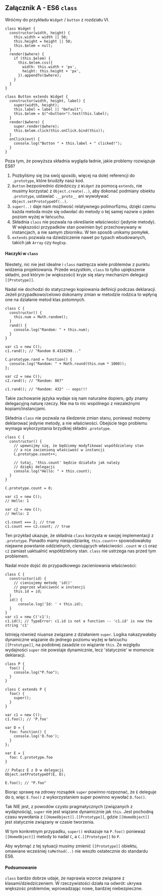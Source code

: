 ## Załącznik A - ES6 `class`

Wróćmy do przykładu `Widget` / `button` z rozdziału VI.
```aidl
class Widget {
  constructor(width, height) {
    this.width = width || 50;
    this.height = height || 50;
    this.$elem = null;
  }
  render($where) {
    if (this.$elem) {
      this.$elem.css({
        width: this.width + 'px',
        height: this.height + 'px',
      }).appendTo($where);
    }
  }
}

class Button extends Widget {
  constructor(width, height, label) {
    super(width, height);
    this.label = label || "Default";
    this.$elem = $("<button>").text(this.label);
  }
  render($where) {
    super.render($where);
    this.$elem.click(this.onClick.bind(this));
  }
  onClick(evt) {
    console.log("Button " + this.label + " clicked!");
  }
}
```
Poza tym, że powyższa składnia wygląda ładnie, jakie problemy rozwiązuje ES6?

1. Pozbyliśmy się (na swój sposób, więcej na dole) referencji do `.prototype`, które brudziły nasz kod.
2. `Button` bezpośrednio dziedziczy z `Widget` za pomocą `extends`, nie musimy korzystać z `Object.create(..)`,
aby dokonać podmiany obiektu `.prototype`, ustawiać `.__proto__` ani wywoływać `Object.setPrototypeOf(..)`.
3. `super(..)` daje nam możliwość relatywnego polimorfizmu, dzięki czemu każda metoda może się odwołać do metody
o tej samej nazwie o jeden poziom wyżej w łańcuchu.
4. Składnia `class` nie pozwala na określanie właściwości (jedynie metody). W większości przypadków stan powinien być
przechowywany w instancjach, a nie samym zbiorniku. W ten sposób unikamy pomyłek.
5. `extends` pozwala na dziedziczenie nawet po typach wbudowanych, takich jak `Array` czy `RegExp`. 

#### Haczyki w `class`

Niestety, nic nie jest idealne i `class` nastręcza wiele problemów z punktu widzenia projektowania. Przede wszystkim, 
`class` to tylko upiększenie składni, pod którym (w większości) kryje się stary mechanizm delegacji `[[Prototype]]`.

Nadal nie dochodzi do statycznego kopiowania definicji podczas deklaracji. Jeżeli przypadkowo/celowo dokonamy zmian w
metodzie rodzica to wpłyną one na działanie metod klas potomnych.
```aidl
class C {
  constructor() {
    this.num = Math.random();
  }
  rand() {
    console.log("Random: " + this.num);
  }
}

var c1 = new C();
c1.rand(); // "Random 0.4324299..."

C.prototype.rand = function() {
  console.log("Random: " + Math.round(this.num * 1000));
};

var c2 = new C();
c2.rand(); // "Random: 867"

c1.rand(); // "Random: 432" -- oops!!!
```
Takie zachowanie języka wydaje się nam naturalne dopiero, gdy znamy delegacyjną naturę rzeczy. Nie ma to nic wspólnego
z niezależnymi kopiami/instancjami.

Składnia `class` nie pozwala na śledzenie zmian stanu, ponieważ możemy deklarować jedynie metody, a nie właściwości.
Obejście tego problemu wymaga wykorzystania brzydkiej składni `.prototype`.
```aidl
class C {
  constructor() {
    // upewnijmy się, że będziemy modyfikować współdzielony stan
    // a nie zacienioną właściwość w instancji
    C.prototype.count++;
    
    // tutaj, 'this.count' będzie działało jak należy
    // dzięki delegacji
    console.log("Hello: " + this.count);
  }
}

C.prototype.count = 0;

var c1 = new C();
// Hello: 1

var c2 = new C();
// Hello: 2

c1.count === 2; // true
c1.count === c2.count; // true
```
Ten przykład ukazuje, że składnia `class` korzysta w swojej implementacji z `.prototype`. Ponadto mamy niespodziankę, 
`this.count++` spowodowałoby niejawne powstanie oddzielnych, cieniujących właściwości `.count` w `c1` oraz `c2` zamiast
uaktualnić współdzielony stan. `class` nie ustrzega nas przed tym problemem.

Nadal może dojść do przypadkowego zacieniowania właściwości:
```aidl
class C {
  constructor(id) {
    // cieniujemy metodę 'id()'
    // poprzez właściwość w instancji
    this.id = id;
  }
  id() {
      console.log('Id: ' + this.id);
  }
}
var c1 = new C('c1');
c1.id(); // TypeError: c1.id is not a function -- 'c1.id' is now the string 'c1'
```
Istnieją również niuanse związane z działaniem `super`. Logika nakazywałaby dynamiczne wiązanie do jednego poziomu wyżej
w łańcuchu `[[Prototype]]`, na podobnej zasadzie co wiązanie `this`. Ze względu wydajności `super` nie powstaje dynamicznie,
lecz 'statycznie' w momencie deklaracji.
```aidl
class P {
  foo() { 
    console.log("P.foo"); 
  }
}

class C extends P {
  foo() { 
    super();
  }
}

var c1 = new C();
c1.foo(); // 'P.foo'

var D = {
  foo: function() {
    console.log('D.foo');
  }
};

var E = { 
  foo: C.prototype.foo
}

// Połącz E z D w delegacji
Object.setPrototypeOf(E, D);

E.foo(); // "P.foo"
```
Biorąc sprawę na zdrowy rozsądek `super` powinno rozpoznać, że `E` deleguje do `D`, więc `E.foo()` z wykorzystaniem super
powinno wywołać `D.foo()`.

Tak NIE jest, z powodów czysto pragmatycznych (związanych z wydajnością), `super` nie jest wiązane dynamicznie jak `this`.
Jest pochodną czasu wywołania z `[[HomeObject]].[[Prototype]]`, gdzie `[[HomeObject]]` jest statycznie związany w czasie
tworzenia.

W tym konkretnym przypadku, `super()` wskazuje na `P.foo()` ponieważ `[[HomeObject]]` metody to nadal `C`, a `C.[[Prototype]]`
to `P`.

Aby wybrnąć z tej sytuacji musimy zmienić `[[Prototype]]` obiektu, omawiane wcześniej `toMethod(..)` nie weszło ostatecznie
do standardu ES6.

#### Podsumowanie

`class` bardzo dobrze udaje, że naprawia wzorce związane z klasami/dziedziczeniem. W rzeczywistości działa na odwrót:
ukrywa większośc problemów, wprowadzając nowe, bardziej niebezpieczne.
 




